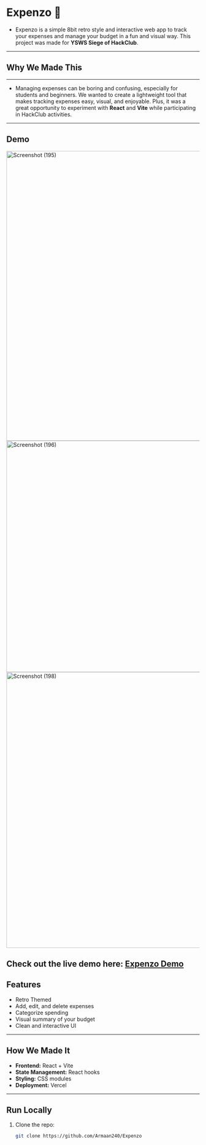 # Expenzo 💸

- Expenzo is a simple 8bit retro style and interactive web app to track your expenses and manage your budget in a fun and visual way. This project was made for **YSWS Siege of HackClub**.
---
## Why We Made This
---
- Managing expenses can be boring and confusing, especially for students and beginners. We wanted to create a lightweight tool that makes tracking expenses easy, visual, and enjoyable. Plus, it was a great opportunity to experiment with **React** and **Vite** while participating in HackClub activities.
---
## Demo

<img width="1920" height="755" alt="Screenshot (195)" src="https://github.com/user-attachments/assets/151946f9-d651-4690-a6e5-fe75b0713bdf" />

<img width="1920" height="603" alt="Screenshot (196)" src="https://github.com/user-attachments/assets/181daf05-0839-4d1f-ae05-efe6e28533ec" />

<img width="1920" height="719" alt="Screenshot (198)" src="https://github.com/user-attachments/assets/d39b2b81-3b53-4175-ae9b-4bc268ca9336" />

Check out the live demo here: [Expenzo Demo](https://expenzo-coral.vercel.app/)
---
## Features
- Retro Themed
- Add, edit, and delete expenses  
- Categorize spending
- Visual summary of your budget  
- Clean and interactive UI
---
## How We Made It
- **Frontend:** React + Vite  
- **State Management:** React hooks  
- **Styling:** CSS modules  
- **Deployment:** Vercel 

---
## Run Locally
1. Clone the repo:  
   ```bash
   git clone https://github.com/Armaan240/Expenzo
